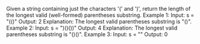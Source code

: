 Given a string containing just the characters '(' and ')', return the length of the longest valid (well-formed) parentheses substring.
Example 1:
Input: s = "(()"
Output: 2
Explanation: The longest valid parentheses substring is "()".
Example 2:
Input: s = ")()())"
Output: 4
Explanation: The longest valid parentheses substring is "()()".
Example 3:
Input: s = ""
Output: 0
